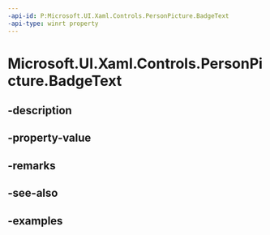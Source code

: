 ```yaml
---
-api-id: P:Microsoft.UI.Xaml.Controls.PersonPicture.BadgeText
-api-type: winrt property
---
```


<!-- Property syntax.
public string BadgeText { get;  set; }
-->

# Microsoft.UI.Xaml.Controls.PersonPicture.BadgeText

## -description

## -property-value

## -remarks

## -see-also

## -examples

